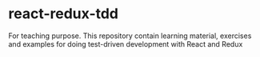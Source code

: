 # react-redux-tdd

For teaching purpose. This repository contain learning material, exercises and examples for doing test-driven development with React and Redux
